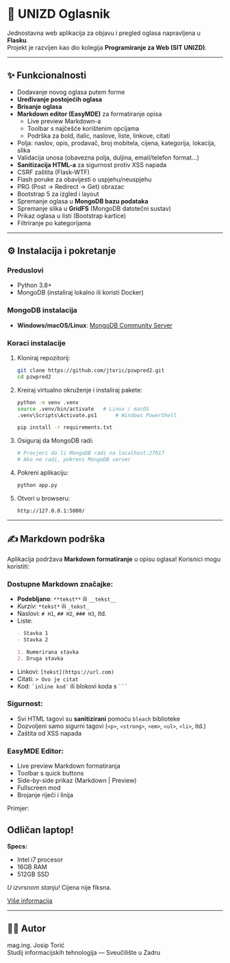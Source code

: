# 🏫 UNIZD Oglasnik

Jednostavna web aplikacija za objavu i pregled oglasa napravljena u **Flasku**.  
Projekt je razvijen kao dio kolegija **Programiranje za Web (SIT UNIZD)**.

---

## ✨ Funkcionalnosti
- Dodavanje novog oglasa putem forme
- **Uređivanje postojećih oglasa**
- **Brisanje oglasa**
- **Markdown editor (EasyMDE)** za formatiranje opisa
  - Live preview Markdown-a
  - Toolbar s najčešće korištenim opcijama
  - Podrška za bold, italic, naslove, liste, linkove, citati
- Polja: naslov, opis, prodavač, broj mobitela, cijena, kategorija, lokacija, slika
- Validacija unosa (obavezna polja, duljina, email/telefon format…)
- **Sanitizacija HTML-a** za sigurnost protiv XSS napada
- CSRF zaštita (Flask-WTF)
- Flash poruke za obavijesti o uspjehu/neuspjehu
- PRG (Post → Redirect → Get) obrazac
- Bootstrap 5 za izgled i layout
- Spremanje oglasa u **MongoDB bazu podataka**
- Spremanje slika u **GridFS** (MongoDB datotečni sustav)
- Prikaz oglasa u listi (Bootstrap kartice)
- Filtriranje po kategorijama

---

## ⚙️ Instalacija i pokretanje

### Preduslovi
- Python 3.8+
- MongoDB (instaliraj lokalno ili koristi Docker)

### MongoDB instalacija
- **Windows/macOS/Linux**: [MongoDB Community Server](https://www.mongodb.com/try/download/community)

### Koraci instalacije

1. Kloniraj repozitorij:
   ```bash
   git clone https://github.com/jtoric/pzwpred2.git
   cd pzwpred2
   ```

2. Kreiraj virtualno okruženje i instaliraj pakete:
   ```bash
   python -m venv .venv
   source .venv/bin/activate   # Linux / macOS
   .venv\Scripts\Activate.ps1      # Windows PowerShell

   pip install -r requirements.txt
   ```

3. Osiguraj da MongoDB radi:
   ```bash
   # Provjeri da li MongoDB radi na localhost:27017
   # Ako ne radi, pokreni MongoDB server
   ```

4. Pokreni aplikaciju:
   ```bash
   python app.py
   ```

5. Otvori u browseru:
   ```
   http://127.0.0.1:5000/
   ```

---

## ✍️ Markdown podrška

Aplikacija podržava **Markdown formatiranje** u opisu oglasa! Korisnici mogu koristiti:

### Dostupne Markdown značajke:
- **Podebljano**: `**tekst**` ili `__tekst__`
- *Kurziv*: `*tekst*` ili `_tekst_`
- Naslovi: `# H1`, `## H2`, `### H3`, itd.
- Liste:
  ```markdown
  - Stavka 1
  - Stavka 2
  
  1. Numerirana stavka
  2. Druga stavka
  ```
- Linkovi: `[tekst](https://url.com)`
- Citati: `> Ovo je citat`
- Kod: `` `inline kod` `` ili blokovi koda s ` ``` `

### Sigurnost:
- Svi HTML tagovi su **sanitizirani** pomoću `bleach` biblioteke
- Dozvoljeni samo sigurni tagovi (`<p>`, `<strong>`, `<em>`, `<ul>`, `<li>`, itd.)
- Zaštita od XSS napada

### EasyMDE Editor:
- Live preview Markdown formatiranja
- Toolbar s quick buttons
- Side-by-side prikaz (Markdown | Preview)
- Fullscreen mod
- Brojanje riječi i linija

Primjer:
   ## Odličan laptop!
   
   **Specs:**
   - Intel i7 procesor
   - 16GB RAM
   - 512GB SSD
   
   *U izvrsnom stanju!* Cijena nije fiksna.
   
   [Više informacija](https://example.com)

---


## 👨‍🏫 Autor
mag.ing. Josip Torić  
Studij informacijskih tehnologija — Sveučilište u Zadru
